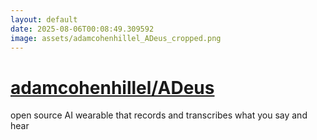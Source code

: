 ```yaml
---
layout: default
date: 2025-08-06T00:08:49.309592
image: assets/adamcohenhillel_ADeus_cropped.png
---
```


# [adamcohenhillel/ADeus](https://github.com/adamcohenhillel/ADeus)

open source AI wearable that records and transcribes what you say and hear
